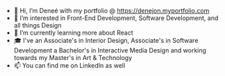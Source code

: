 - 👋 Hi, I’m Deneé with my portfolio @ https://denejon.myportfolio.com
- 👀 I’m interested in Front-End Development, Software Development, and all things Design
- 🌱 I’m currently learning more about React
- 🎓 I've an Associate's in Interior Design, Associate's in Software Development a Bachelor's in Interactive Media Design and working towards my Master's in Art & Technology
- 📫 You can find me on LinkedIn as well

<!---
dnaej/dnaej is a ✨ special ✨ repository because its `README.md` (this file) appears on your GitHub profile.
You can click the Preview link to take a look at your changes.
--->
